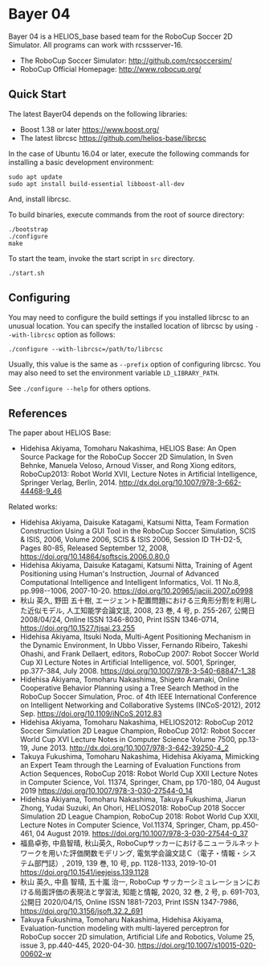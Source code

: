 # Bayer 04

Bayer 04  is a HELIOS_base based team for the RoboCup Soccer 2D Simulator.
All programs can work with rcssserver-16.

- The RoboCup Soccer Simulator: http://github.com/rcsoccersim/
- RoboCup Official Homepage: http://www.robocup.org/

## Quick Start

The latest Bayer04 depends on the following libraries:
 - Boost 1.38 or later https://www.boost.org/
 - The latest librcsc https://github.com/helios-base/librcsc

In the case of Ubuntu 16.04 or later, execute the following commands for installing a basic development environment:
```
sudo apt update
sudo apt install build-essential libboost-all-dev
```
And, install librcsc.

To build binaries, execute commands from the root of source directory:
```
./bootstrap
./configure
make
```

To start the team, invoke the start script in `src` directory.
```
./start.sh
```

## Configuring

You may need to configure the build settings if you installed librcsc to an unusual location. 
You can specify the installed location of librcsc by using `--with-librcsc` option as follows:
```
./configure --with-librcsc=/path/to/librcsc
```
Usually, this value is the same as `--prefix` option of configuring librcsc.
You may also need to set the environment variable `LD_LIBRARY_PATH`.

See `./configure --help` for others options.


## References

The paper about HELIOS Base:
- Hidehisa Akiyama, Tomoharu Nakashima, HELIOS Base: An Open Source
Package for the RoboCup Soccer 2D Simulation, In Sven Behnke, Manuela
Veloso, Arnoud Visser, and Rong Xiong editors, RoboCup2013: Robot
World XVII, Lecture Notes in Artificial Intelligence, Springer Verlag,
Berlin, 2014. http://dx.doi.org/10.1007/978-3-662-44468-9_46

Related works:
- Hidehisa Akiyama, Daisuke Katagami, Katsumi Nitta, Team Formation Construction Using a GUI Tool in the RoboCup Soccer Simulation, SCIS & ISIS, 2006, Volume 2006, SCIS & ISIS 2006, Session ID TH-D2-5, Pages 80-85, Released September 12, 2008, https://doi.org/10.14864/softscis.2006.0.80.0
- Hidehisa Akiyama, Daisuke Katagami, Katsumi Nitta, Training of Agent Positioning using Human's Instruction, Journal of Advanced Computational Intelligence and Intelligent Informatics, Vol. 11 No.8, pp.998--1006, 2007-10-20. https://doi.org/10.20965/jaciii.2007.p0998
- 秋山 英久, 野田 五十樹, エージェント配置問題における三角形分割を利用した近似モデル, 人工知能学会論文誌, 2008, 23 巻, 4 号, p. 255-267, 公開日 2008/04/24, Online ISSN 1346-8030, Print ISSN 1346-0714, https://doi.org/10.1527/tjsai.23.255
- Hidehisa Akiyama, Itsuki Noda, Multi-Agent Positioning Mechanism in the Dynamic Environment, In Ubbo Visser, Fernando Ribeiro, Takeshi Ohashi, and Frank Dellaert, editors, RoboCup 2007: Robot Soccer World Cup XI Lecture Notes in Artificial Intelligence, vol. 5001, Springer, pp.377-384, July 2008. https://doi.org/10.1007/978-3-540-68847-1_38
- Hidehisa Akiyama, Tomoharu Nakashima, Shigeto Aramaki, Online Cooperative Behavior Planning using a Tree Search Method in the RoboCup Soccer Simulation, Proc. of 4th IEEE International Conference on Intelligent Networking and Collaborative Systems (INCoS-2012), 2012 Sep. https://doi.org/10.1109/iNCoS.2012.83
- Hidehisa Akiyama, Tomoharu Nakashima, HELIOS2012: RoboCup 2012 Soccer Simulation 2D League Champion, RoboCup 2012: Robot Soccer World Cup XVI Lecture Notes in Computer Science Volume 7500, pp.13-19, June 2013. http://dx.doi.org/10.1007/978-3-642-39250-4_2
- Takuya Fukushima, Tomoharu Nakashima, Hidehisa Akiyama, Mimicking an Expert Team through the Learning of Evaluation Functions from Action Sequences, RoboCup 2018: Robot World Cup XXII Lecture Notes in Computer Science, Vol. 11374, Springer, Cham, pp 170-180, 04 August 2019  https://doi.org/10.1007/978-3-030-27544-0_14
- Hidehisa Akiyama, Tomoharu Nakashima, Takuya Fukushima, Jiarun Zhong, Yudai Suzuki, An Ohori, HELIOS2018: RoboCup 2018 Soccer Simulation 2D League Champion, RoboCup 2018: Robot World Cup XXII, Lecture Notes in Computer Science, Vol.11374, Springer, Cham, pp.450-461, 04 August 2019. https://doi.org/10.1007/978-3-030-27544-0_37
- 福島卓弥, 中島智晴, 秋山英久, RoboCupサッカーにおけるニューラルネットワークを用いた評価関数モデリング, 電気学会論文誌Ｃ（電子・情報・システム部門誌）, 2019, 139 巻, 10 号, pp. 1128-1133, 2019-10-01 https://doi.org/10.1541/ieejeiss.139.1128
- 秋山 英久, 中島 智晴, 五十嵐 治一, RoboCup サッカーシミュレーションにおける局面評価の表現法と学習法, 知能と情報, 2020, 32 巻, 2 号, p. 691-703, 公開日 2020/04/15, Online ISSN 1881-7203, Print ISSN 1347-7986, https://doi.org/10.3156/jsoft.32.2_691
- Takuya Fukushima, Tomoharu Nakashima, Hidehisa Akiyama, Evaluation-function modeling with multi-layered perceptron for RoboCup soccer 2D simulation, Artificial Life and Robotics, Volume 25, issue 3, pp.440-445, 2020-04-30. https://doi.org/10.1007/s10015-020-00602-w

